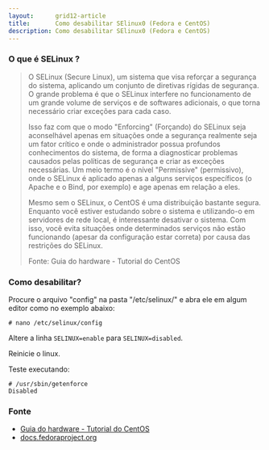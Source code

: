 ```yaml
---
layout:      grid12-article
title:       Como desabilitar SElinux0 (Fedora e CentOS)
description: Como desabilitar SElinux0 (Fedora e CentOS)
---
```



### O que é SELinux ?

> O SELinux (Secure Linux), um sistema que visa reforçar a segurança do sistema, aplicando um conjunto de diretivas 
> rígidas de segurança. O grande problema é que o SELinux interfere no funcionamento de um grande volume de serviços e de 
> softwares adicionais, o que torna necessário criar exceções para cada caso.
> 
> Isso faz com que o modo "Enforcing" (Forçando) do SELinux seja aconselhável apenas em situações onde a segurança 
> realmente seja um fator crítico e onde o administrador possua profundos conhecimentos do sistema, de forma a 
> diagnosticar problemas causados pelas políticas de segurança e criar as exceções necessárias. Um meio termo é o nível 
> "Permissive" (permissivo), onde o SELinux é aplicado apenas a alguns serviços específicos (o Apache e o Bind, por 
> exemplo) e age apenas em relação a eles.
> 
> Mesmo sem o SELinux, o CentOS é uma distribuição bastante segura. Enquanto você estiver estudando sobre o sistema e 
> utilizando-o em servidores de rede local, é interessante desativar o sistema. Com isso, você evita situações onde 
> determinados serviços não estão funcionando (apesar da configuração estar correta) por causa das restrições do SELinux.
> 
> Fonte: Guia do hardware - Tutorial do CentOS


### Como desabilitar?

Procure o arquivo "config" na pasta "/etc/selinux/" e abra ele em algum editor como no exemplo abaixo:

	# nano /etc/selinux/config

Altere a linha `SELINUX=enable` para `SELINUX=disabled`.

Reinicie o linux.

Teste executando:

	# /usr/sbin/getenforce
	Disabled


### Fonte

- [Guia do hardware - Tutorial do CentOS](http://www.hardware.com.br/tutoriais/centos/pagina2.html "link-externo")
- [docs.fedoraproject.org](http://docs.fedoraproject.org/en-US/Fedora/13/html/Security-Enhanced_Linux/sect-Security-Enhanced_Linux-Working_with_SELinux-Enabling_and_Disabling_SELinux.html "link-externo")

